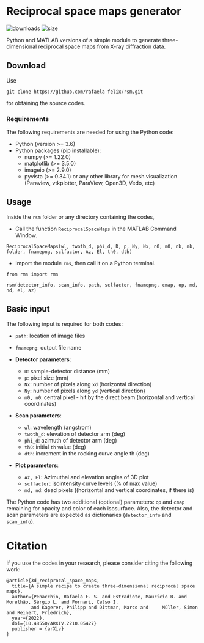 # Reciprocal space maps generator

![downloads](https://img.shields.io/github/downloads/rafaela-felix/rsm/total)
![size](https://img.shields.io/github/languages/code-size/rafaela-felix/rsm)

Python and MATLAB versions of a simple module to generate three-dimensional reciprocal space maps from X-ray diffraction data.

## Download

Use 

```
git clone https://github.com/rafaela-felix/rsm.git
```

for obtaining the source codes.

### Requirements

The following requirements are needed for using the Python code:

* Python (version >= 3.6)
* Python packages (pip installable):
  * numpy (>= 1.22.0)
  * matplotlib (>= 3.5.0)
  * imageio (>= 2.9.0)
  * pyvista (>= 0.34.1) or any other library for mesh visualization (Paraview, vtkplotter, ParaView, Open3D, Vedo, etc)
  
## Usage

Inside the `rsm` folder or any directory containing the codes,  

* Call the function `ReciprocalSpaceMaps` in the MATLAB Command Window.
```
ReciprocalSpaceMaps(wl, twoth_d, phi_d, D, p, Ny, Nx, n0, m0, nb, mb, folder, fnamepng, sclfactor, Az, El, th0, dth)
``` 
* Import the module `rms`, then call it on a Python terminal.

```
from rms import rms

rsm(detector_info, scan_info, path, sclfactor, fnamepng, cmap, op, md, nd, el, az)
```

## Basic input

The following input is required for both codes:

* `path`: location of image files
* `fnamepng`: output file name

* **Detector parameters**:
  * `D`: sample-detector distance (mm)
  * `p`: pixel size (mm)
  * `Nx`: number of pixels along `xd` (horizontal direction)
  * `Ny`: number of pixels along `yd` (vertical direction)
  * `m0, n0`: central pixel - hit by the direct beam (horizontal and vertical coordinates)
  
* **Scan parameters**:
  * `wl`: wavelength (angstrom)
  * `twoth_d`: elevation of detector arm (deg)
  * `phi_d`: azimuth of detector arm (deg)
  * `th0`: initial `th` value (deg)
  * `dth`: increment in the rocking curve angle th (deg)
  
* **Plot parameters**:
  * `Az, El`: Azimuthal and elevation angles of 3D plot
  * `sclfactor`: isointensity curve levels (% of max value) 
  * `md, nd`: dead pixels ((horizontal and vertical coordinates, if there is)
  
The Python code has two additional (optional) parameters: `op` and `cmap` remaining for opacity and color of each isosurface. Also, the detector and scan parameters are expected as dictionaries (`detector_info` and `scan_info`).

# Citation

If you use the codes in your research, please consider citing the following work:

```
@article{3d_reciprocal_space_maps,
  title={A simple recipe to create three-dimensional reciprocal space maps},
  author={Penacchio, Rafaela F. S. and Estradiote, Maurício B. and Morelhão, Sérgio L. and Fornari, Celso I. 
         and Kagerer, Philipp and Dittmar, Marco and     Müller, Simon and Reinert, Friedrich},
  year={2022},
  doi={10.48550/ARXIV.2210.05427}
  publisher = {arXiv}
}
```
